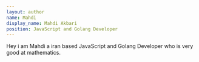 ```yaml
---
layout: author
name: Mahdi
display_name: Mahdi Akbari
position: JavaScript and Golang Developer
---
```

Hey i am Mahdi a iran based JavaScript and Golang Developer who is very good at mathematics.
